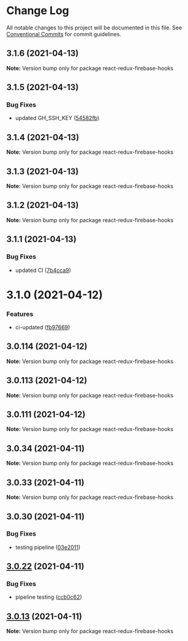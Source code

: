 # Change Log

All notable changes to this project will be documented in this file.
See [Conventional Commits](https://conventionalcommits.org) for commit guidelines.

## 3.1.6 (2021-04-13)

**Note:** Version bump only for package react-redux-firebase-hooks

## 3.1.5 (2021-04-13)

### Bug Fixes

- updated GH_SSH_KEY ([54582fb](https://github.com/appsparkler/my-storybooks/commit/54582fbe0ea92b32bbf59db246784a7ebbefadf5))

## 3.1.4 (2021-04-13)

**Note:** Version bump only for package react-redux-firebase-hooks

## 3.1.3 (2021-04-13)

**Note:** Version bump only for package react-redux-firebase-hooks

## 3.1.2 (2021-04-13)

**Note:** Version bump only for package react-redux-firebase-hooks

## 3.1.1 (2021-04-13)

### Bug Fixes

- updated CI ([7b4cca9](https://github.com/appsparkler/my-storybooks/commit/7b4cca9b3ed597de042e40be4de5930b1ec01568))

# 3.1.0 (2021-04-12)

### Features

- ci-updated ([fb97669](https://github.com/appsparkler/my-storybooks/commit/fb97669dabd916d5cfb7a8b79637073ce593c185))

## 3.0.114 (2021-04-12)

**Note:** Version bump only for package react-redux-firebase-hooks

## 3.0.113 (2021-04-12)

**Note:** Version bump only for package react-redux-firebase-hooks

## 3.0.111 (2021-04-12)

**Note:** Version bump only for package react-redux-firebase-hooks

## 3.0.34 (2021-04-11)

**Note:** Version bump only for package react-redux-firebase-hooks

## 3.0.33 (2021-04-11)

**Note:** Version bump only for package react-redux-firebase-hooks

## 3.0.30 (2021-04-11)

### Bug Fixes

- testing pipeline ([03e2011](https://github.com/appsparkler/my-storybooks/commit/03e2011ff209ade4e9d902a9ce9cb52e0786f82d))

## [3.0.22](https://github.com/appsparkler/my-storybooks/compare/v3.0.21...v3.0.22) (2021-04-11)

### Bug Fixes

- pipeline testing ([ccb0c62](https://github.com/appsparkler/my-storybooks/commit/ccb0c62e509f73caad3292011cd4e8584f4004ba))

## [3.0.13](https://github.com/appsparkler/my-storybooks/compare/v3.0.12...v3.0.13) (2021-04-11)

**Note:** Version bump only for package react-redux-firebase-hooks
